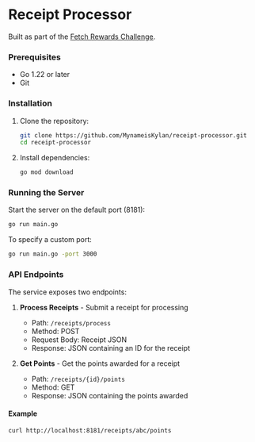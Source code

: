 # Receipt Processor

Built as part of the [Fetch Rewards Challenge](https://github.com/fetch-rewards/receipt-processor-challenge).

### Prerequisites

- Go 1.22 or later
- Git

### Installation

1. Clone the repository:
   ```bash
   git clone https://github.com/MynameisKylan/receipt-processor.git
   cd receipt-processor
   ```

2. Install dependencies:
   ```bash
   go mod download
   ```

### Running the Server

Start the server on the default port (8181):
```bash
go run main.go
```

To specify a custom port:
```bash
go run main.go -port 3000
```

### API Endpoints

The service exposes two endpoints:

1. **Process Receipts** - Submit a receipt for processing
   - Path: `/receipts/process`
   - Method: POST
   - Request Body: Receipt JSON
   - Response: JSON containing an ID for the receipt

2. **Get Points** - Get the points awarded for a receipt
   - Path: `/receipts/{id}/points`
   - Method: GET
   - Response: JSON containing the points awarded

#### Example
```bash
curl http://localhost:8181/receipts/abc/points
```

